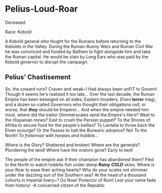 # Pelius-Loud-Roar

Deceased

Race: Kobold

A Kobold general who fought for the Rumans before returning to the Kobolds in the Valley. During the Ruman-Bunny Wars and Ruman Civil War he was convinced and funded by Bathem to fight alongside him
and take the Ruman capital. He would be slain by Long Ears who was paid by the Kobold governor to disrupt the campaign.

## Pelius' Chastisement
So, the coward runs? Craven and weak~! Had always been unFIT to Govern! Though it seems he's realized it too late...
Over the last decade, the Ruman Empire has been beseiged on all sides; Eastern Invaders, *Elven* **terror** magi, and a dozen so-called Governors who thought their obligations *null*, or worse, that ***they*** should be Emperor...
And when the empire needed him most, where did the traitor Glimmerscales send the Empire's Hero? West to the Hispanian mines? East to crush the Persian puppet? To the Shores of Afrika to secure food for the people's bellies? To Lantalia to throw back the Elven scourge? Or the Passes to halt the Bunearic advance?
No! To the North! *To fraternize with harpies and hobbits...*

Where is the Glory? 
    Shattered and broken! 
Where are the generals? 
    Plundering the land! 
Where have the orators gone? 
    Early to bed!

The people of the empire ask if their champion has abandoned them? Fled to the North to watch hobbits fish under *damp* **Rainy** ***COLD*** skies.
Where is your Roar to ease their aching hearts? Why do your scales not shimmer under the dazzling sun of the Southern sea? At the head of a thousand cohorts in Imperial livery~?
Go Now! Protector of Rum! Lest your name fade from history!
-A concerned citizen of the Republic